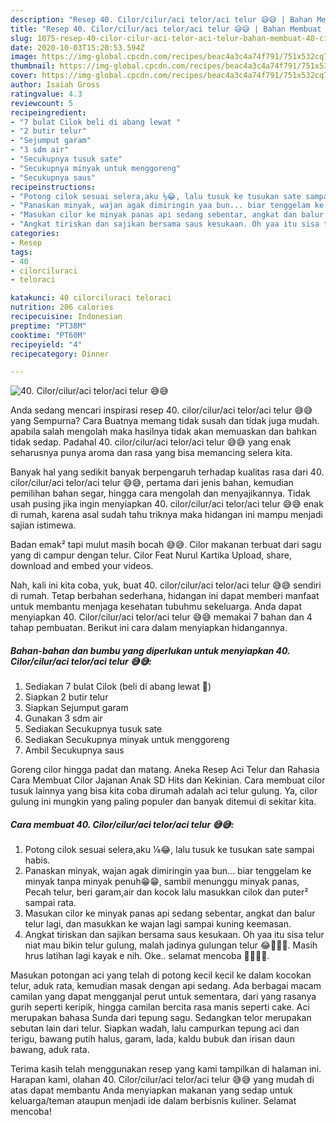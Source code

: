 ```yaml
---
description: "Resep 40. Cilor/cilur/aci telor/aci telur 😅😅 | Bahan Membuat 40. Cilor/cilur/aci telor/aci telur 😅😅 Yang Paling Enak"
title: "Resep 40. Cilor/cilur/aci telor/aci telur 😅😅 | Bahan Membuat 40. Cilor/cilur/aci telor/aci telur 😅😅 Yang Paling Enak"
slug: 1075-resep-40-cilor-cilur-aci-telor-aci-telur-bahan-membuat-40-cilor-cilur-aci-telor-aci-telur-yang-paling-enak
date: 2020-10-03T15:20:53.594Z
image: https://img-global.cpcdn.com/recipes/beac4a3c4a74f791/751x532cq70/40-cilorciluraci-teloraci-telur-😅😅-foto-resep-utama.jpg
thumbnail: https://img-global.cpcdn.com/recipes/beac4a3c4a74f791/751x532cq70/40-cilorciluraci-teloraci-telur-😅😅-foto-resep-utama.jpg
cover: https://img-global.cpcdn.com/recipes/beac4a3c4a74f791/751x532cq70/40-cilorciluraci-teloraci-telur-😅😅-foto-resep-utama.jpg
author: Isaiah Gross
ratingvalue: 4.3
reviewcount: 5
recipeingredient:
- "7 bulat Cilok beli di abang lewat "
- "2 butir telur"
- "Sejumput garam"
- "3 sdm air"
- "Secukupnya tusuk sate"
- "Secukupnya minyak untuk menggoreng"
- "Secukupnya saus"
recipeinstructions:
- "Potong cilok sesuai selera,aku ⅛😂, lalu tusuk ke tusukan sate sampai habis."
- "Panaskan minyak, wajan agak dimiringin yaa bun... biar tenggelam ke minyak tanpa minyak penuh😁😁, sambil menunggu minyak panas, Pecah telur, beri garam,air dan kocok lalu masukkan cilok dan puter² sampai rata."
- "Masukan cilor ke minyak panas api sedang sebentar, angkat dan balur telur lagi, dan masukkan ke wajan lagi sampai kuning keemasan."
- "Angkat tiriskan dan sajikan bersama saus kesukaan. Oh yaa itu sisa telur niat mau bikin telur gulung, malah jadinya gulungan telur 😂🤣🤣🤣. Masih hrus latihan lagi kayak e nih. Oke.. selamat mencoba 🤗😋🙏😁."
categories:
- Resep
tags:
- 40
- cilorciluraci
- teloraci

katakunci: 40 cilorciluraci teloraci 
nutrition: 206 calories
recipecuisine: Indonesian
preptime: "PT38M"
cooktime: "PT60M"
recipeyield: "4"
recipecategory: Dinner

---
```



![40. Cilor/cilur/aci telor/aci telur 😅😅](https://img-global.cpcdn.com/recipes/beac4a3c4a74f791/751x532cq70/40-cilorciluraci-teloraci-telur-😅😅-foto-resep-utama.jpg)

Anda sedang mencari inspirasi resep 40. cilor/cilur/aci telor/aci telur 😅😅 yang Sempurna? Cara Buatnya memang tidak susah dan tidak juga mudah. apabila salah mengolah maka hasilnya tidak akan memuaskan dan bahkan tidak sedap. Padahal 40. cilor/cilur/aci telor/aci telur 😅😅 yang enak seharusnya punya aroma dan rasa yang bisa memancing selera kita.

Banyak hal yang sedikit banyak berpengaruh terhadap kualitas rasa dari 40. cilor/cilur/aci telor/aci telur 😅😅, pertama dari jenis bahan, kemudian pemilihan bahan segar, hingga cara mengolah dan menyajikannya. Tidak usah pusing jika ingin menyiapkan 40. cilor/cilur/aci telor/aci telur 😅😅 enak di rumah, karena asal sudah tahu triknya maka hidangan ini mampu menjadi sajian istimewa.

Badan emak² tapi mulut masih bocah 😅😅. Cilor makanan terbuat dari sagu yang di campur dengan telur. Cilor Feat Nurul Kartika Upload, share, download and embed your videos.


Nah, kali ini kita coba, yuk, buat 40. cilor/cilur/aci telor/aci telur 😅😅 sendiri di rumah. Tetap berbahan sederhana, hidangan ini dapat memberi manfaat untuk membantu menjaga kesehatan tubuhmu sekeluarga. Anda dapat menyiapkan 40. Cilor/cilur/aci telor/aci telur 😅😅 memakai 7 bahan dan 4 tahap pembuatan. Berikut ini cara dalam menyiapkan hidangannya.

<!--inarticleads1-->

##### Bahan-bahan dan bumbu yang diperlukan untuk menyiapkan 40. Cilor/cilur/aci telor/aci telur 😅😅:

1. Sediakan 7 bulat Cilok (beli di abang lewat 🤣)
1. Siapkan 2 butir telur
1. Siapkan Sejumput garam
1. Gunakan 3 sdm air
1. Sediakan Secukupnya tusuk sate
1. Sediakan Secukupnya minyak untuk menggoreng
1. Ambil Secukupnya saus


Goreng cilor hingga padat dan matang. Aneka Resep Aci Telur dan Rahasia Cara Membuat Cilor Jajanan Anak SD Hits dan Kekinian. Cara membuat cilor tusuk lainnya yang bisa kita coba dirumah adalah aci telur gulung. Ya, cilor gulung ini mungkin yang paling populer dan banyak ditemui di sekitar kita. 

<!--inarticleads2-->

##### Cara membuat 40. Cilor/cilur/aci telor/aci telur 😅😅:

1. Potong cilok sesuai selera,aku ⅛😂, lalu tusuk ke tusukan sate sampai habis.
1. Panaskan minyak, wajan agak dimiringin yaa bun... biar tenggelam ke minyak tanpa minyak penuh😁😁, sambil menunggu minyak panas, Pecah telur, beri garam,air dan kocok lalu masukkan cilok dan puter² sampai rata.
1. Masukan cilor ke minyak panas api sedang sebentar, angkat dan balur telur lagi, dan masukkan ke wajan lagi sampai kuning keemasan.
1. Angkat tiriskan dan sajikan bersama saus kesukaan. Oh yaa itu sisa telur niat mau bikin telur gulung, malah jadinya gulungan telur 😂🤣🤣🤣. Masih hrus latihan lagi kayak e nih. Oke.. selamat mencoba 🤗😋🙏😁.


Masukan potongan aci yang telah di potong kecil kecil ke dalam kocokan telur, aduk rata, kemudian masak dengan api sedang. Ada berbagai macam camilan yang dapat mengganjal perut untuk sementara, dari yang rasanya gurih seperti keripik, hingga camilan bercita rasa manis seperti cake. Aci merupakan bahasa Sunda dari tepung sagu. Sedangkan telor merupakan sebutan lain dari telur. Siapkan wadah, lalu campurkan tepung aci dan terigu, bawang putih halus, garam, lada, kaldu bubuk dan irisan daun bawang, aduk rata. 

Terima kasih telah menggunakan resep yang kami tampilkan di halaman ini. Harapan kami, olahan 40. Cilor/cilur/aci telor/aci telur 😅😅 yang mudah di atas dapat membantu Anda menyiapkan makanan yang sedap untuk keluarga/teman ataupun menjadi ide dalam berbisnis kuliner. Selamat mencoba!
